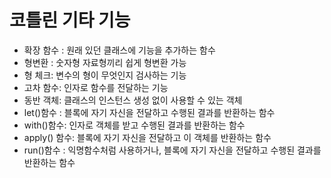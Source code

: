 # 코틀린 기타 기능

+ 확장 함수 : 원래 있던 클래스에 기능을 추가하는 함수
+ 형변환 : 숫자형 자료형끼리 쉽게 형변환 가능
+ 형 체크: 변수의 형이 무엇인지 검사하는 기능
+ 고차 함수: 인자로 함수를 전달하는 기능
+ 동반 객체: 클래스의 인스턴스 생성 없이 사용할 수 있는 객체
+ let()함수 : 블록에 자기 자신을 전달하고 수행된 결과를 반환하는 함수
+ with()함수: 인자로 객체를 받고 수행된 결과를 반환하는 함수
+ apply() 함수: 블록에 자기 자신을 전달하고 이 객체를 반환하는 함수
+ run()함수 : 익명함수처럼 사용하거나, 블록에 자기 자신을 전달하고 수행된 결과를 반환하는 함수

